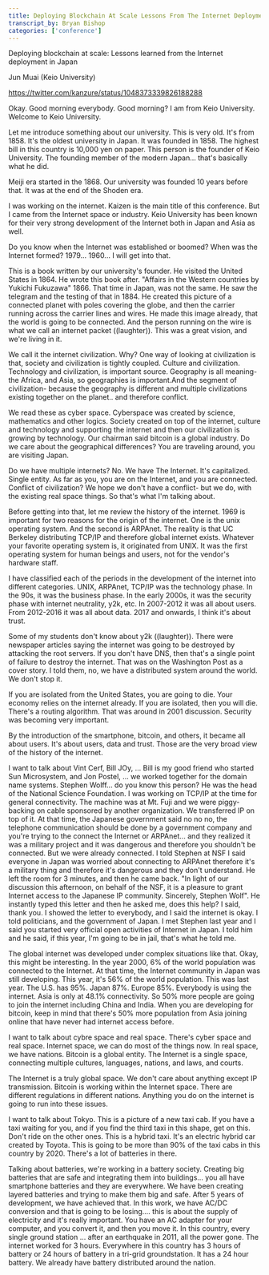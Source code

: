 ```yaml
---
title: Deploying Blockchain At Scale Lessons From The Internet Deployment In Japan
transcript_by: Bryan Bishop
categories: ['conference']
---
```


Deploying blockchain at scale: Lessons learned from the Internet deployment in Japan

Jun Muai (Keio University)

<https://twitter.com/kanzure/status/1048373339826188288>

Okay. Good morning everybody. Good morning? I am from Keio University. Welcome to Keio University.

Let me introduce something about our university. This is very old. It's from 1858. It's the oldest university in Japan. It was founded in 1858. The highest bill in this country is 10,000 yen on paper. This person is the founder of Keio University. The founding member of the modern Japan... that's basically what he did.

Meiji era started in the 1868. Our university was founded 10 years before that. It was at the end of the Shoden era.

I was working on the internet. Kaizen is the main title of this conference. But I came from the Internet space or industry. Keio University has been known for their very strong development of the Internet both in Japan and Asia as well.

Do you know when the Internet was established or boomed? When was the Internet formed? 1979... 1960... I will get into that.

This is a book written by our university's founder. He visited the United States in 1864. He wrote this book after. "Affairs in the Western countries by Yukichi Fukuzawa" 1866.  That time in Japan, was not the same. He saw the telegram and the testing of that in 1884. He created this picture of a connected planet with poles covering the globe, and then the carrier running across the carrier lines and wires. He made this image already, that the world is going to be connected. And the person running on the wire is what we call an internet packet ((laughter)). This was a great vision, and we're living in it.

We call it the internet civilization. Why? One way of looking at civilization is that, society and civilization is tightly coupled. Culture and civilization. Technology and civilization, is important source. Geography is all meaning- the Africa, and Asia, so geographies is important.And the segment of civilization- because the geography is different and multiple civilizations existing together on the planet.. and therefore conflict.

We read these as cyber space. Cyberspace was created by science, mathematics and other logics. Society created on top of the internet, culture and technology and supporting the internet and then our civilization is growing by technology. Our chairman said bitcoin is a global industry. Do we care about the geographical differences? You are traveling around, you are visiting Japan.

Do we have multiple internets? No. We have The Internet. It's capitalized. Single entity. As far as you, you are on the Internet, and you are connected. Conflict of civilization? We hope we don't have a conflict- but we do, with the existing real space things. So that's what I'm talking about.

Before getting into that, let me review the history of the internet. 1969 is important for two reasons for the origin of the internet. One is the unix operating system. And the second is ARPAnet. The reality is that UC Berkeley distributing TCP/IP and therefore global internet exists. Whatever your favorite operating system is, it originated from UNIX. It was the first operating system for human beings and users, not for the vendor's hardware staff.

I have classified each of the periods in the development of the internet into different categories. UNIX, ARPAnet, TCP/IP was the technology phase. In the 90s, it was the business phase. In the early 2000s, it was the security phase with internet neutrality, y2k, etc. In 2007-2012 it was all about users. From 2012-2016 it was all about data. 2017 and onwards, I think it's about trust.

Some of my students don't know about y2k ((laughter)). There were newspaper articles saying the internet was going to be destroyed by attacking the root servers. If you don't have DNS, then that's a single point of failure to destroy the internet. That was on the Washington Post as a cover story. I told them, no, we have a distributed system around the world. We don't stop it.

If you are isolated from the United States, you are going to die. Your economy relies on the internet already. If you are isolated, then you will die. There's a routing algorithm. That was around in 2001 discussion. Security was becoming very important.

By the introduction of the smartphone, bitcoin, and others, it became all about users. It's about users, data and trust. Those are the very broad view of the history of the internet.

I want to talk about Vint Cerf, Bill JOy, ... Bill is my good friend who started Sun Microsystem, and Jon Postel, ... we worked together for the domain name systems. Stephen Wolff... do you know this person? He was the head of the National Science Foundation. I was working on TCP/IP at the time for general connectivity. The machine was at Mt. Fuji and we were piggy-backing on cable sponsored by another organization. We transferred IP on top of it. At that time, the Japanese government said no no no, the telephone communication should be done by a government company and you're trying to the connect the Internet or ARPAnet... and they realized it was a military project and it was dangerous and therefore you shouldn't be connected. But we were already connected. I told Stephen at NSF I said everyone in Japan was worried about connecting to ARPAnet therefore it's a military thing and therefore it's dangerous and they don't understand. He left the room for 3 minutes, and then he came back. "In light of our discussion this afternoon, on behalf of the NSF, it is a pleasure to grant Internet access to the Japanese IP community. Sincerely, Stephen Wolf". He instantly typed this letter and then he asked me, does this help? I said, thank you. I showed the letter to everybody, and I said the internet is okay. I told politicians, and the government of Japan. I met Stephen last year and I said you started very official open activities of Internet in Japan. I told him and he said, if this year, I'm going to be in jail, that's what he told me.

The global internet was developed under complex situations like that. Okay, this might be interesting. In the year 2000, 6% of the world population was connected to the Internet. At that time, the Internet community in Japan was still developing. This year, it's 56% of the world population. This was last year. The U.S. has 95%. Japan 87%. Europe 85%. Everybody is using the internet. Asia is only at 48.1% connectivity. So 50% more people are going to join the internet including China and India. When you are developing for bitcoin, keep in mind that there's 50% more population from Asia joining online that have never had internet access before.

I want to talk about cybre space and real space. There's cyber space and real space. Internet space, we can do most of the things now. In real space, we have nations. Bitcoin is a global entity. The Internet is a single space, connecting multiple cultures, languages, nations, and laws, and courts.

The Internet is a truly global space. We don't care about anything except IP transmission. Bitcoin is working within the Internet space. There are different regulations in different nations. Anything you do on the internet is going to run into these issues.

I want to talk about Tokyo. This is a picture of a new taxi cab. If you have a taxi waiting for you, and if you find the third taxi in this shape, get on this. Don't ride on the other ones. This is a hybrid taxi. It's an electric hybrid car created by Toyota. This is going to be more than 90% of the taxi cabs in this country by 2020. There's a lot of batteries in there.

Talking about batteries, we're working in a battery society. Creating big batteries that are safe and integrating them into buildings... you all have smartphone batteries and they are everywhere. We have been creating layered batteries and trying to make them big and safe. After 5 years of development, we have achieved that. In this work, we have AC/DC conversion and that is going to be losing.... this is about the supply of electricity and it's really important. You have an AC adapter for your computer, and you convert it, and then you move it. In this country, every single ground station ... after an earthquake in 2011, all the power gone. The internet worked for 3 hours.  Everywhere in this country has 3 hours of battery or 24 hours of battery in a tri-grid groundstation. It has a 24 hour battery. We already have battery distributed around the nation.


